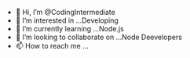 - 👋 Hi, I’m @CodingIntermediate
- 👀 I’m interested in ...Developing
- 🌱 I’m currently learning ...Node.js
- 💞️ I’m looking to collaborate on ...Node Deevelopers
- 📫 How to reach me ...

<!---
CodingIntermediate/CodingIntermediate is a ✨ special ✨ repository because its `README.md` (this file) appears on your GitHub profile.
You can click the Preview link to take a look at your changes.
--->
